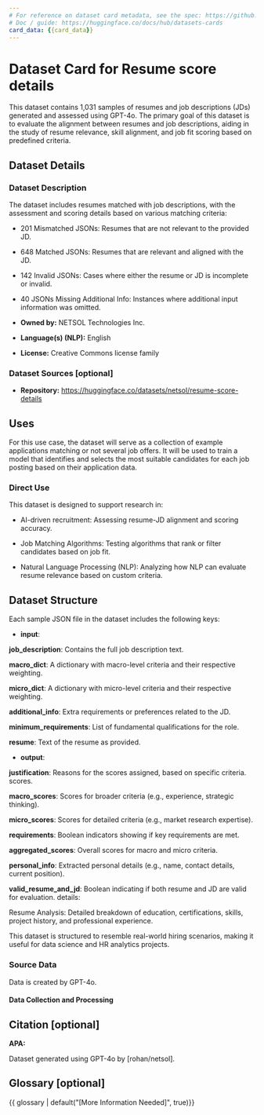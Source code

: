 ```yaml
---
# For reference on dataset card metadata, see the spec: https://github.com/huggingface/hub-docs/blob/main/datasetcard.md?plain=1
# Doc / guide: https://huggingface.co/docs/hub/datasets-cards
card_data: {{card_data}}
---
```


# Dataset Card for Resume score details

<!-- Provide a quick summary of the dataset. -->

This dataset contains 1,031 samples of resumes and job descriptions (JDs) generated and assessed using GPT-4o. The primary goal of this dataset is to evaluate the alignment between resumes and job descriptions, aiding in the study of resume relevance, skill alignment, and job fit scoring based on predefined criteria.

## Dataset Details

### Dataset Description

<!-- Provide a longer summary of what this dataset is. -->

The dataset includes resumes matched with job descriptions, with the assessment and scoring details based on various matching criteria:

- 201 Mismatched JSONs: Resumes that are not relevant to the provided JD.
- 648 Matched JSONs: Resumes that are relevant and aligned with the JD.
- 142 Invalid JSONs: Cases where either the resume or JD is incomplete or invalid.
- 40 JSONs Missing Additional Info: Instances where additional input information was omitted.

- **Owned by:** NETSOL Technologies Inc.
- **Language(s) (NLP):** English
- **License:** Creative Commons license family

### Dataset Sources [optional]

<!-- Provide the basic links for the dataset. -->

- **Repository:** https://huggingface.co/datasets/netsol/resume-score-details
## Uses

<!-- Address questions around how the dataset is intended to be used. -->

For this use case, the dataset will serve as a collection of example applications matching or not several job offers. It will be used to train a model that identifies and selects the most suitable candidates for each job posting based on their application data.

### Direct Use

<!-- This section describes suitable use cases for the dataset. -->

This dataset is designed to support research in:

- AI-driven recruitment: Assessing resume-JD alignment and scoring accuracy.

- Job Matching Algorithms: Testing algorithms that rank or filter candidates based on job fit.

- Natural Language Processing (NLP): Analyzing how NLP can evaluate resume relevance based on custom criteria.
<!--### Out-of-Scope Use>

<!-- This section addresses misuse, malicious use, and uses that the dataset will not work well for. -->



## Dataset Structure

<!-- This section provides a description of the dataset fields, and additional information about the dataset structure such as criteria used to create the splits, relationships between data points, etc. -->
Each sample JSON file in the dataset includes the following keys:

- **input**:

**job_description**: Contains the full job description text.

**macro_dict**: A dictionary with macro-level criteria and their respective weighting.

**micro_dict**: A dictionary with micro-level criteria and their respective weighting.

**additional_info**: Extra requirements or preferences related to the JD.

**minimum_requirements**: List of fundamental qualifications for the role.

**resume**: Text of the resume as provided.

- **output**:

**justification**: Reasons for the scores assigned, based on specific criteria.
scores.

**macro_scores**: Scores for broader criteria (e.g., experience, strategic thinking).

**micro_scores**: Scores for detailed criteria (e.g., market research expertise).

**requirements**: Boolean indicators showing if key requirements are met.

**aggregated_scores**: Overall scores for macro and micro criteria.

**personal_info**: Extracted personal details (e.g., name, contact details, current position).

**valid_resume_and_jd**: Boolean indicating if both resume and JD are valid for evaluation.
details:

Resume Analysis: Detailed breakdown of education, certifications, skills, project history, and professional experience.

<!-- Motivation for the creation of this dataset. -->

This dataset is structured to resemble real-world hiring scenarios, making it useful for data science and HR analytics projects.

### Source Data

<!-- This section describes the source data (e.g. news text and headlines, social media posts, translated sentences, ...). -->

Data is created by GPT-4o.

#### Data Collection and Processing

<!-- This section describes the data collection and processing process such as data selection criteria, filtering and normalization methods, tools and libraries used, etc. -->


<!---#### Personal and Sensitive Information>

<!-- State whether the dataset contains data that might be considered personal, sensitive, or private (e.g., data that reveals addresses, uniquely identifiable names or aliases, racial or ethnic origins, sexual orientations, religious beliefs, political opinions, financial or health data, etc.). If efforts were made to anonymize the data, describe the anonymization process. -->



<!---## Bias, Risks, and Limitations>

<!-- This section is meant to convey both technical and sociotechnical limitations. -->


<!---### Recommendations>

<!-- This section is meant to convey recommendations with respect to the bias, risk, and technical limitations. -->



## Citation [optional]

<!-- If there is a paper or blog post introducing the dataset, the APA and Bibtex information for that should go in this section. -->


**APA:**

Dataset generated using GPT-4o by [rohan/netsol].

## Glossary [optional]

<!-- If relevant, include terms and calculations in this section that can help readers understand the dataset or dataset card. -->

{{ glossary | default("[More Information Needed]", true)}}
